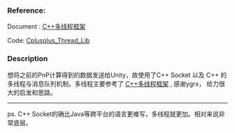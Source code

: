 ### Reference:
Document : [ C++多线程框架](http://blog.csdn.net/ygrx/article/details/8960377)

Code: [Cplusplus_Thread_Lib](https://github.com/wyh267/Cplusplus_Thread_Lib)

### Description

想将之前的PnP计算得到的数据发送给Unity，故使用了C++ Socket 以及 C++ 的多线程与消息队列机制。多线程主要参考了  [ C++多线程框架](http://blog.csdn.net/ygrx/article/details/8960377) , 感谢ygrx， 给力很大的启发和思路。

---

ps. C++ Socket的确比Java等跨平台的语言更难写，多线程就更加。相对来说非常底层。




